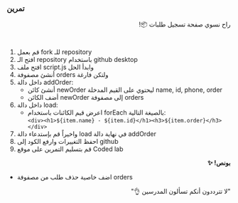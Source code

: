 <p dir="rtl">
<h3>تمرين </h3></p>


<p dir="rtl">
راح نسوي صفحة تسجيل طلبات 📦!</p>
<h1></h1>
<p dir="rtl">

1. قم بعمل fork للـ repository
2. افتح الـ repository باستخدام github desktop
3. افتح ملف script.js وابدأ الحل
3. أنشئ مصفوفة orders ولتكن فارغة
4. داخل دالة addOrder:
    - أنشئ كائن newOrder ليحتوي على القيم المدخلة name, id, phone, order
    - أضف الكائن newOrder إلى مصفوفة orders
5. داخل دالة load:
    - اعرض قيم الكائنات باستخدام forEach بالصيغة التالية:<br>
`<div><h1>${item.name} - ${item.id}</h1><h3>${item.order}</h3></div>`
6. واخيراً قم بإستدعاء دالة load في نهاية دالة addOrder
7. احفظ التغييرات وارفع الكود إلى github
8. قم بتسليم التمرين على موقع Coded lab

<p dir="rtl">
<strong>بونص! ✨</strong></p>

- اضف خاصية حذف طلب من مصفوفة orders

<p dir="rtl">
"لا تترددون أنكم تسألون المدرسين 👌"
</p>
